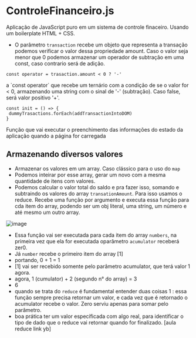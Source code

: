 # ControleFinanceiro.js
 Aplicação de JavaScript puro em um sistema de controle finaceiro. Usando um boilerplate HTML + CSS. 


- O parâmetro `transaction` recebe um objeto que representa a transação podemos verificar o valor dessa propriedade amount. Caso o valor seja menor que 0 podemos armazenar um operador de subtração em uma const, caso contrario será de adição. 

```
const operator = trasaction.amount < 0 ? '-'
```
<p>
a `const operator` que recebe um ternário com a condição de se o valor for < 0, armazenando uma string com o sinal de '-' (subtração). Caso false, será valor positivo '+'.
</p>
 
 ```
 const init = () => {
  dummyTrasactions.forEach(addTransactionIntoDOM)
 }
 ```
<p>
Função que vai executar o preenchimento das informações do estado da aplicação quando a página for carregada
</p>

## Armazenando diversos valores 

-  Armazenar os valores em um array. Caso clássico para o uso do `map`
-  Podemos inteirar por esse array, gerar um novo com a mesma quantidade de itens com valores.
- Podemos calcular o valor total do saldo e pra fazer isso, somando e subtraindo os valores do array `transationAmount`. Para isso usamos o reduce. Recebe uma função por argumento e executa essa função para cda item do array, podendo ser um obj literal, uma string, um número e até mesmo um outro array. 
 
![image](https://user-images.githubusercontent.com/101754313/215913155-5beae0d6-df8e-4d1a-b24c-ab4a859e9915.png)

- Essa função vai ser executada para cada item do array `numbers`, na primeira vez que ela for executada oparâmetro `acumulator` receberá zer0. 
- Já `number` recebe o primeiro item do array [1]
- portando, 0 + 1 = 1
- [1] vai ser recebido somente pelo parâmetro acumulator, que terá valor 1 agora.
- agora, 1 (cumulator) + 2 (segundo n° do array) = 3
- 6
- quando se trata do `reduce` é fundamental entender duas coisas
1 : essa função sempre precisa retornar um valor, e cada vez que é retornado o acumulator recebe o valor. Zero serviu apenas para somar pelo parâmetro.
- boa prática ter um valor específicada com algo real, para identificar o tipo de dado que o reduce vai retornar quando for finalizado.
[aula reduce link yb]
